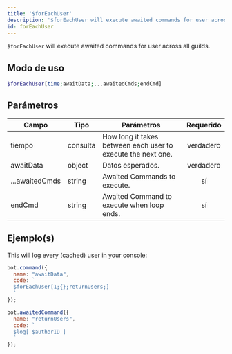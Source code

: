 ```yaml
---
title: '$forEachUser'
description: '$forEachUser will execute awaited commands for user across all guilds.'
id: forEachUser
---
```


`$forEachUser` will execute awaited commands for user across all guilds.

## Modo de uso

```php
$forEachUser[time;awaitData;...awaitedCmds;endCmd]
```

## Parámetros

| Campo          | Tipo     | Parámetros                                                   | Requerido |
| -------------- | -------- | ------------------------------------------------------------ |:---------:|
| tiempo         | consulta | How long it takes between each user to execute the next one. | verdadero |
| awaitData      | object   | Datos esperados.                                             | verdadero |
| ...awaitedCmds | string   | Awaited Commands to execute.                                 |    sí     |
| endCmd         | string   | Awaited Command to execute when loop ends.                   |    sí     |

## Ejemplo(s)

This will log every (cached) user in your console:

```javascript
bot.command({
  name: "awaitData",
  code: `
  $forEachUser[1;{};returnUsers;]
  `
});

bot.awaitedCommand({
  name: "returnUsers",
  code: `
  $log[ $authorID ]
  `
});
```
